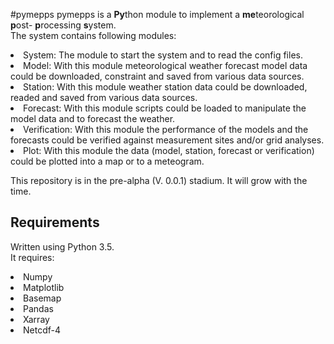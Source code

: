 #pymepps
pymepps is a **Py**thon module to implement a **me**teorological **p**ost-
**p**rocessing **s**ystem.</br>
The system contains following modules:
<li>System: The module to start the system and to read the config files.
<li>Model: With this module meteorological weather forecast model data could be
downloaded, constraint and saved from various data sources.
<li>Station: With this module weather station data could be downloaded, readed
and saved from various data sources.
<li>Forecast: With this module scripts could be loaded to manipulate the
model data and to forecast the weather.
<li>Verification: With this module the performance of the models and the
forecasts could be verified against measurement sites and/or grid analyses.
<li>Plot: With this module the data (model, station, forecast or verification)
could be plotted into a map or to a meteogram.


This repository is in the pre-alpha (V. 0.0.1) stadium.
It will grow with the time.


Requirements
------------
Written using Python 3.5.<br>
It requires:
<li>Numpy
<li>Matplotlib
<li>Basemap
<li>Pandas
<li>Xarray
<li>Netcdf-4